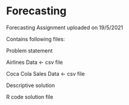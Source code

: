# Forecasting

Forecasting Assignment uploaded on 19/5/2021

Contains following files:

Problem statement

Airlines Data <- csv file

Coca Cola Sales Data <- csv file

Descriptive solution

R code solution file
